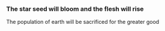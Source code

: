 ### The star seed will bloom and the flesh will rise
The population of earth will be sacrificed for the greater good
